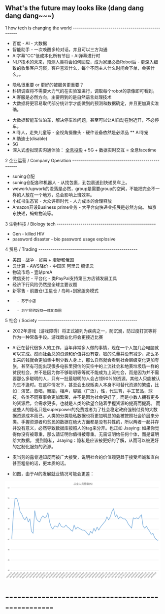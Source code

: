 ## What's the future may looks like (dang dang dang dang~~~)

1 how tech is changing the world --------------------------------------------------
* 百度 - AI - 大数据
* 智能助手 - 一次唤醒多轮对话，并且可以三方沟通
* AI字幕"CC"低成本化所有节目 - AI弹幕进行时
* NLP技术的未来，预测人类将会如何回应，成为家里必备Robot后 - 更深入细致的收集客户习惯，客户喜欢什么，每个不同主人什么时间会下单，会买什么。。
 - 隐私很重要 or 更好的被服务更重要？ 
 - 科研调查将不需要大力气的在实验室进行，调取每个robot的录像即可看到。
 - AI客服是必然方向，主要用到的是自然语言处理技术
 - 大数据将更容易取代部分统计学才能做到的预测和数据确定，并且更加真实准确。
* 大数据智能车位泊车，解决停车难问题，甚至可以让AI自动在附近开，不必停车。
* AI寻人，走失儿童等 - 全视角摄像头 - 硬件设备依然是必须品
** AI寻宠
* AI助迪士(disable)
* 5G
* 深入式虚拟现实沟通体验： [全息投影](https://s.taobao.com/search?q=360%E5%BA%A6%E5%B9%BB%E5%BD%B1%E6%88%90%E5%83%8F+%E5%AE%9E%E6%97%B6%E9%80%9A%E8%AE%AF&imgfile=&js=1&stats_click=search_radio_all%3A1&initiative_id=staobaoz_20190708&ie=utf8) + 5G + 数据实时交互 = 全息facetime




2 企业运营 / Company Operation --------------------------------------------------
* suning仓配
* suning仓配各种机器人 - 从找包裹，到包裹送到快递员车上。
* wework/upwork的没落是必然，group是需要group的空间，不能把完全不一样的人放在一个地方，总会影响上班效率。
* 小红书生态官 - 大众评审时代 - 人力成本的合理释放
* Amazon开设Business prime业务 - 大平台向快递业拓展是必然方向。 如京东快递，蚂蚁物流等。



3 生物科技 / Biology tech  --------------------------------------------------
* Gen - killed HIV
* password disaster - bio password usage explosive



4 贸易 / Trading  --------------------------------------------------
* 美国 - 战争 - 贸易 + 潜艇和俄国
* 云计算 - AWS降价 - 中国区 阿里云 腾讯云
* 物流市场 - 壹站preA
* 微信支付 - 平台化 - 类PayPal支持第三方店铺发展工具
* 经济下行风险仍然是全球主要议题
* 新零售 - 前置仓/卫星仓 / 岛屿+到家服务模式
*       - 苏宁小店  
*       - 苏宁易购超商一体化商圈

5 社会 / Society --------------------------------------------------
* 2022年游戏（游戏障碍）将正式被列为疾病之一，防沉溺，防过度打赏等将作为一种常备手段。游戏商业化将会更接近比赛
* AI正在替代很多人的工作，当年非常多人做的事情，现在一个人加几台电脑就可以完成。然而社会总的资源和价值并没有变，钱的总量并没有减少，那么多出来的钱就会更加集中到少数人身上，那么自然就会看到社会层级变化更加夸张，甚至有可能出现很多电影里预估的天空中的上流社会和地表垃圾场一样的贫民社会，并不是因为你不够聪明等等就不能成为上流社会，而是因为并不需要那么多聪明的人，只有一批最聪明的人会占领90%的资源。其他人只能被认为生不逢时。在这种情况下，甚至会出现贩卖人本身不可替代资源的繁盛，比如：演艺，歌唱，舞蹈，相声，容貌（广泛），性，代生育，手工艺品，球技，各类不同赛事会更加繁荣，并不是因为社会更好了，而是小数人拥有更多的资源后，会需求更多。也就是人类的欲望会随着手握资源的提高而提高。
而这些人的隐私只是superpower的免费或者为了社会稳定政府强制付费的大数据资源成本而已。人类的分类隐私数据也将更加明显的会被按照社会阶层来分类。手握资源者和贫民的数据在绝大方面都是没有共性的，所以两者一起并存并没有意义，必然导致数据库按照人的tag来分开。也正如 Jsaying: 如果你觉得你没有被尊重，那么请证明你值得被尊重。无需证明给任何个体，而是证明给大数据。
提到隐私，Jsaying：隐私是应该被更好的了解，从而可以被更好的定制化服务的资源。
* 麦当劳的露骨通知反而被广大接受，说明社会的价值观更趋于接受坦诚和直白甚至粗俗的话，更本质的话。

* 如图，由于AI的发展就业情况可能会更差：
<img src="https://raw.githubusercontent.com/justinsu2019/justinsu2019.github.io/master/economics/Employee.PNG" width="800" align=center />



# --------------------------------------------------


#
#
#
#
#
#


